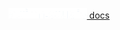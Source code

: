 
<div style="text-align: center; margin: 1em 0;">
<a href="/"><img src="/images/altinn-studio-white.png" style="display:inline;height:1.2em;margin:0;"><span style="color:white font-size: 1.2em;"> docs</span></a>
</div>